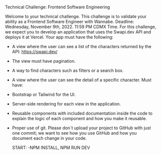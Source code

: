 Technical Challenge: Frontend Software Engineering

Welcome to your technical challenge.
This challenge is to validate your ability as a Frontend Software Engineer with Wannabe.
Deadline: Wednesday, November 9th, 2022. 11:59 PM CDMX Time.
For this challenge, we expect you to develop an application that uses the Swapi.dev API and
deploys it at Vercel.
Your app must have the following:

- A view where the user can see a list of the characters returned by the API:
  https://swapi.dev/
- The view must have pagination.
- A way to find characters such as filters or a search box.
- A view where the user can see the detail of a specific character.
  Must have:
- Bootstrap or Tailwind for the UI.
- Server-side rendering for each view in the application.
- Reusable components with included documentation inside the code to explain the logic
  of each component and how you make it reusable.
- Proper use of git. Please don´t upload your project to GitHub with just one commit; we
  want to see how you use GitHub and how you document each change in your code.

  START: -NPM INSTALL, NPM RUN DEV
